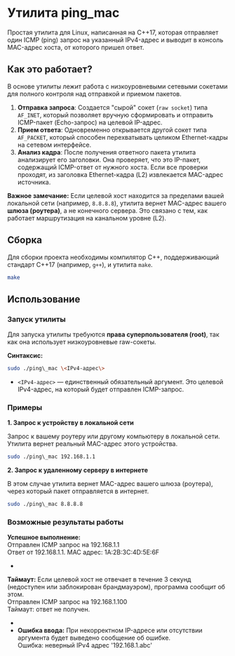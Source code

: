 # Утилита ping_mac

Простая утилита для Linux, написанная на C++17, которая отправляет один ICMP (ping) запрос на указанный IPv4-адрес и выводит в консоль MAC-адрес хоста, от которого пришел ответ.

## Как это работает?

В основе утилиты лежит работа с низкоуровневыми сетевыми сокетами для полного контроля над отправкой и приемом пакетов.

1.  **Отправка запроса**: Создается "сырой" сокет (`raw socket`) типа `AF_INET`, который позволяет вручную сформировать и отправить ICMP-пакет (Echo-запрос) на целевой IP-адрес.
2.  **Прием ответа**: Одновременно открывается другой сокет типа `AF_PACKET`, который способен перехватывать целиком Ethernet-кадры на сетевом интерфейсе.
3.  **Анализ кадра**: После получения ответного пакета утилита анализирует его заголовки. Она проверяет, что это IP-пакет, содержащий ICMP-ответ от нужного хоста. Если все проверки проходят, из заголовка Ethernet-кадра (L2) извлекается MAC-адрес источника.

**Важное замечание:** Если целевой хост находится за пределами вашей локальной сети (например, `8.8.8.8`), утилита вернет MAC-адрес вашего **шлюза (роутера)**, а не конечного сервера. Это связано с тем, как работает маршрутизация на канальном уровне (L2).

## Сборка

Для сборки проекта необходимы компилятор C++, поддерживающий стандарт C++17 (например, `g++`), и утилита `make`.

```bash
make
```
## **Использование**

### **Запуск утилиты**

Для запуска утилиты требуются **права суперпользователя (root)**, так как она использует низкоуровневые raw-сокеты.

**Синтаксис:**

```bash  
sudo ./ping\_mac \<IPv4-адрес\>
```
* `<IPv4-адрес>` — единственный обязательный аргумент. Это целевой IPv4-адрес, на который будет отправлен ICMP-запрос.

### **Примеры**

**1\. Запрос к устройству в локальной сети**

Запрос к вашему роутеру или другому компьютеру в локальной сети. Утилита вернет реальный MAC-адрес этого устройства.

```bash  
sudo ./ping\_mac 192.168.1.1
```

**2\. Запрос к удаленному серверу в интернете**

В этом случае утилита вернет MAC-адрес вашего шлюза (роутера), через который пакет отправляется в интернет.

```bash  
sudo ./ping\_mac 8.8.8.8
```
### **Возможные результаты работы**

**Успешное выполнение:**  
Отправлен ICMP запрос на 192.168.1.1  
Ответ от 192.168.1.1. MAC адрес: 1A:2B:3C:4D:5E:6F

* 

**Таймаут:** Если целевой хост не отвечает в течение 3 секунд (недоступен или заблокирован брандмауэром), программа сообщит об этом.  
Отправлен ICMP запрос на 192.168.1.100  
Таймаут: ответ не получен.

*   
* **Ошибка ввода:** При некорректном IP-адресе или отсутствии аргумента будет выведено сообщение об ошибке.  
  Ошибка: неверный IPv4 адрес '192.168.1.abc'

